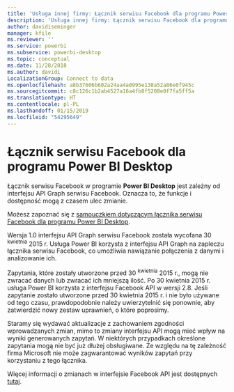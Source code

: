 ```yaml
---
title: 'Usługa innej firmy: Łącznik serwisu Facebook dla programu Power BI Desktop'
description: 'Usługa innej firmy: Łącznik serwisu Facebook dla programu Power BI Desktop'
author: davidiseminger
manager: kfile
ms.reviewer: ''
ms.service: powerbi
ms.subservice: powerbi-desktop
ms.topic: conceptual
ms.date: 11/28/2018
ms.author: davidi
LocalizationGroup: Connect to data
ms.openlocfilehash: a8b37606b602a24aa4a0995e138a52a86e0f945c
ms.sourcegitcommit: c8c126c1b2ab4527a16a4fb8f5208e0f7fa5ff5a
ms.translationtype: HT
ms.contentlocale: pl-PL
ms.lasthandoff: 01/15/2019
ms.locfileid: "54295649"
---
```

# <a name="facebook-connector-for-power-bi-desktop"></a>Łącznik serwisu Facebook dla programu Power BI Desktop
Łącznik serwisu Facebook w programie **Power BI Desktop** jest zależny od interfejsu API Graph serwisu Facebook. Oznacza to, że funkcje i dostępność mogą z czasem ulec zmianie.

Możesz zapoznać się z [samouczkiem dotyczącym łącznika serwisu Facebook dla programu Power BI Desktop](desktop-tutorial-facebook-analytics.md).

Wersja 1.0 interfejsu API Graph serwisu Facebook została wycofana 30 <sup>kwietnia</sup> 2015 r. Usługa Power BI korzysta z interfejsu API Graph na zapleczu łącznika serwisu Facebook, co umożliwia nawiązanie połączenia z danymi i analizowanie ich.

Zapytania, które zostały utworzone przed 30 <sup>kwietnia</sup> 2015 r., mogą nie zwracać danych lub zwracać ich mniejszą ilość. Po 30 kwietnia <sup></sup>2015 r. usługa Power BI korzysta z interfejsu Facebook API w wersji 2.8. Jeśli zapytanie zostało utworzone przed 30 kwietnia 2015 r. i nie było używane od tego czasu, prawdopodobnie należy uwierzytelnić się ponownie, aby zatwierdzić nowy zestaw uprawnień, o które poprosimy.

Staramy się wydawać aktualizacje z zachowaniem zgodności wprowadzanych zmian, mimo to zmiany interfejsu API mogą mieć wpływ na wyniki generowanych zapytań. W niektórych przypadkach określone zapytania mogą nie być już dłużej obsługiwane. Ze względu na tę zależność firma Microsoft nie może zagwarantować wyników zapytań przy korzystaniu z tego łącznika.

Więcej informacji o zmianach w interfejsie Facebook API jest dostępnych [tutaj](https://developers.facebook.com/docs/apps/changelog#v2_0).

